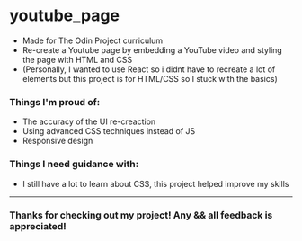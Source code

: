 # youtube_page

- Made for The Odin Project curriculum
- Re-create a Youtube page by embedding a YouTube video and styling the page with HTML and CSS
- (Personally, I wanted to use React so i didnt have to recreate a lot of elements but this project is for HTML/CSS so I stuck with the basics)

<h3> Things I'm proud of: </h3>

- The accuracy of the UI re-creaction
- Using advanced CSS techniques instead of JS
- Responsive design

<h3> Things I need guidance with: </h3>

- I still have a lot to learn about CSS, this project helped improve my skills

-----------------------------

<h3>Thanks for checking out my project! Any && all feedback is appreciated!</h3>
